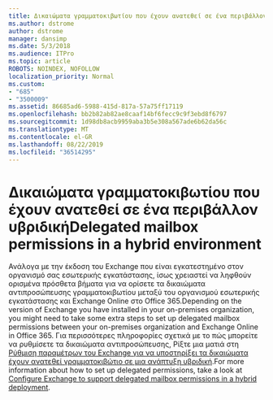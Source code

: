 ```yaml
---
title: Δικαιώματα γραμματοκιβωτίου που έχουν ανατεθεί σε ένα περιβάλλον υβριδική
ms.author: dstrome
author: dstrome
manager: dansimp
ms.date: 5/3/2018
ms.audience: ITPro
ms.topic: article
ROBOTS: NOINDEX, NOFOLLOW
localization_priority: Normal
ms.custom:
- "685"
- "3500009"
ms.assetid: 86685ad6-5988-415d-817a-57a75ff17119
ms.openlocfilehash: bb2b82ab82ae8caaf14bf6fecc9c9f3ebd8f6797
ms.sourcegitcommit: 1d98db8acb9959aba3b5e308a567ade6b62da56c
ms.translationtype: MT
ms.contentlocale: el-GR
ms.lasthandoff: 08/22/2019
ms.locfileid: "36514295"
---
```

# <a name="delegated-mailbox-permissions-in-a-hybrid-environment"></a><span data-ttu-id="094ab-102">Δικαιώματα γραμματοκιβωτίου που έχουν ανατεθεί σε ένα περιβάλλον υβριδική</span><span class="sxs-lookup"><span data-stu-id="094ab-102">Delegated mailbox permissions in a hybrid environment</span></span>

<span data-ttu-id="094ab-103">Ανάλογα με την έκδοση του Exchange που είναι εγκατεστημένο στον οργανισμό σας εσωτερικής εγκατάστασης, ίσως χρειαστεί να ληφθούν ορισμένα πρόσθετα βήματα για να ορίσετε τα δικαιώματα αντιπροσώπευσης γραμματοκιβωτίου μεταξύ του οργανισμού εσωτερικής εγκατάστασης και Exchange Online στο Office 365.</span><span class="sxs-lookup"><span data-stu-id="094ab-103">Depending on the version of Exchange you have installed in your on-premises organization, you might need to take some extra steps to set up delegated mailbox permissions between your on-premises organization and Exchange Online in Office 365.</span></span> <span data-ttu-id="094ab-104">Για περισσότερες πληροφορίες σχετικά με το πώς μπορείτε να ρυθμίσετε τα δικαιώματα αντιπροσώπευσης, Ρίξτε μια ματιά στη [Ρύθμιση παραμέτρων του Exchange για να υποστηρίξει τα δικαιώματα έχουν ανατεθεί γραμματοκιβώτιο σε μια ανάπτυξη υβριδική](https://technet.microsoft.com/library/mt784505%28v=exchg.150%29.aspx).</span><span class="sxs-lookup"><span data-stu-id="094ab-104">For more information about how to set up delegated permissions, take a look at [Configure Exchange to support delegated mailbox permissions in a hybrid deployment](https://technet.microsoft.com/library/mt784505%28v=exchg.150%29.aspx).</span></span>
  